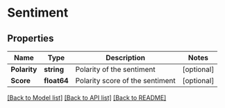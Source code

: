 # Sentiment

## Properties

Name | Type | Description | Notes
------------ | ------------- | ------------- | -------------
**Polarity** | **string** | Polarity of the sentiment | [optional] 
**Score** | **float64** | Polarity score of the sentiment | [optional] 

[[Back to Model list]](../README.md#documentation-for-models) [[Back to API list]](../README.md#documentation-for-api-endpoints) [[Back to README]](../README.md)


